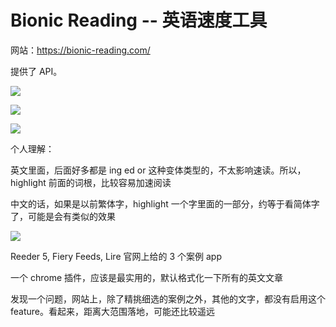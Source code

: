 # Bionic Reading -- 英语速度工具

网站：<https://bionic-reading.com/>

提供了 API。

![](https://tva1.sinaimg.cn/large/e6c9d24egy1h2dhj7vvfnj20xc0jpt9p.jpg)

![](https://tva1.sinaimg.cn/large/e6c9d24egy1h2dhjf1ov6j20u0126q55.jpg)

![](https://tva1.sinaimg.cn/large/e6c9d24egy1h2dhjobr57j20oi02xdgk.jpg)

个人理解：

英文里面，后面好多都是 ing ed or 这种变体类型的，不太影响速读。所以，highlight 前面的词根，比较容易加速阅读

中文的话，如果是以前繁体字，highlight 一个字里面的一部分，约等于看简体字了，可能是会有类似的效果

![](https://tva1.sinaimg.cn/large/e6c9d24egy1h2dhl1g93kj212i0u00ui.jpg)

Reeder 5, Fiery Feeds, Lire  官网上给的 3 个案例 app

一个 chrome 插件，应该是最实用的，默认格式化一下所有的英文文章

发现一个问题，网站上，除了精挑细选的案例之外，其他的文字，都没有启用这个 feature。看起来，距离大范围落地，可能还比较遥远
